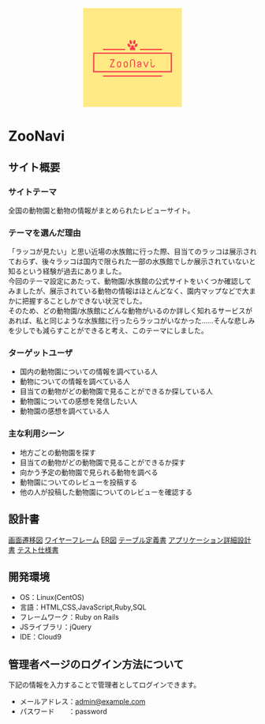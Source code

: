 <div align="center">
  <img src="app/assets/images/logo_readme.png" alt="サイトのロゴ" width="200" height="200">
</div>

# ZooNavi

## サイト概要
### サイトテーマ
全国の動物園と動物の情報がまとめられたレビューサイト。

### テーマを選んだ理由
「ラッコが見たい」と思い近場の水族館に行った際、目当てのラッコは展示されておらず、後々ラッコは国内で限られた一部の水族館でしか展示されていないと知るという経験が過去にありました。<br>
今回のテーマ設定にあたって、動物園/水族館の公式サイトをいくつか確認してみましたが、展示されている動物の情報はほとんどなく、園内マップなどで大まかに把握することしかできない状況でした。<br>
そのため、どの動物園/水族館にどんな動物がいるのか詳しく知れるサービスがあれば、私と同じような水族館に行ったらラッコがいなかった……そんな悲しみを少しでも減らすことができると考え、このテーマにしました。

### ターゲットユーザ
- 国内の動物園についての情報を調べている人
- 動物についての情報を調べている人
- 目当ての動物がどの動物園で見ることができるか探している人
- 動物園についての感想を発信したい人
- 動物園の感想を調べている人

### 主な利用シーン
- 地方ごとの動物園を探す
- 目当ての動物がどの動物園で見ることができるか探す
- 向かう予定の動物園で見られる動物を調べる
- 動物園についてのレビューを投稿する
- 他の人が投稿した動物園についてのレビューを確認する

## 設計書
[画面遷移図](https://docs.google.com/spreadsheets/d/1VvlaudSOimDt_7UqeHGCk6fnD9oOPAl24JZSdaX6uNw/edit#gid=1415007222)
[ワイヤーフレーム](https://docs.google.com/spreadsheets/d/1VvlaudSOimDt_7UqeHGCk6fnD9oOPAl24JZSdaX6uNw/edit#gid=1415007222)
[ER図](https://docs.google.com/spreadsheets/d/1VvlaudSOimDt_7UqeHGCk6fnD9oOPAl24JZSdaX6uNw/edit#gid=1415007222)
[テーブル定義書](https://docs.google.com/spreadsheets/d/1VvlaudSOimDt_7UqeHGCk6fnD9oOPAl24JZSdaX6uNw/edit#gid=1415007222)
[アプリケーション詳細設計書](https://docs.google.com/spreadsheets/d/1VvlaudSOimDt_7UqeHGCk6fnD9oOPAl24JZSdaX6uNw/edit#gid=1415007222)
[テスト仕様書](https://docs.google.com/spreadsheets/d/1VvlaudSOimDt_7UqeHGCk6fnD9oOPAl24JZSdaX6uNw/edit#gid=1415007222)

## 開発環境
- OS：Linux(CentOS)
- 言語：HTML,CSS,JavaScript,Ruby,SQL
- フレームワーク：Ruby on Rails
- JSライブラリ：jQuery
- IDE：Cloud9

## 管理者ページのログイン方法について
下記の情報を入力することで管理者としてログインできます。
- メールアドレス：admin@example.com
- パスワード　　：password